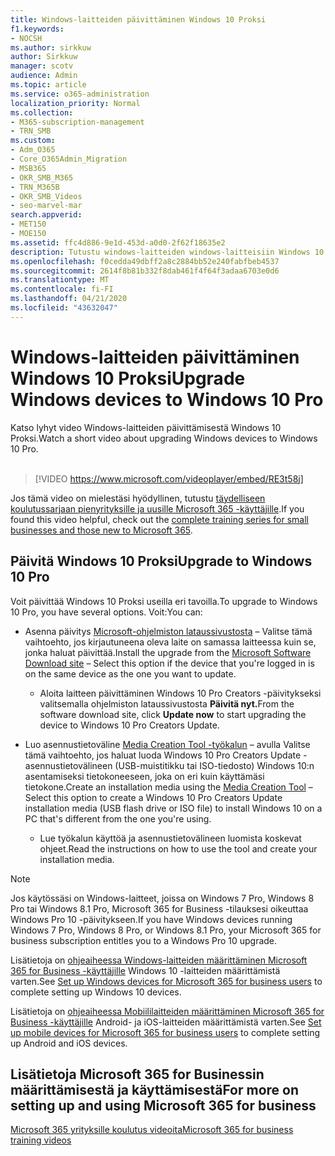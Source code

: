 ```yaml
---
title: Windows-laitteiden päivittäminen Windows 10 Proksi
f1.keywords:
- NOCSH
ms.author: sirkkuw
author: Sirkkuw
manager: scotv
audience: Admin
ms.topic: article
ms.service: o365-administration
localization_priority: Normal
ms.collection:
- M365-subscription-management
- TRN_SMB
ms.custom:
- Adm_O365
- Core_O365Admin_Migration
- MSB365
- OKR_SMB_M365
- TRN_M365B
- OKR_SMB_Videos
- seo-marvel-mar
search.appverid:
- MET150
- MOE150
ms.assetid: ffc4d886-9e1d-453d-a0d0-2f62f18635e2
description: Tutustu windows-laitteiden windows-laitteisiin Windows 10 Pro -versioon, jotta voit hyödyntää kehittyneempiä tietoturva- ja yritysverkko-ominaisuuksia.
ms.openlocfilehash: f0cedda49dbff2a8c2884bb52e240fabfbeb4537
ms.sourcegitcommit: 2614f8b81b332f8dab461f4f64f3adaa6703e0d6
ms.translationtype: MT
ms.contentlocale: fi-FI
ms.lasthandoff: 04/21/2020
ms.locfileid: "43632047"
---
```

# <a name="upgrade-windows-devices-to-windows-10-pro"></a><span data-ttu-id="cbcfa-103">Windows-laitteiden päivittäminen Windows 10 Proksi</span><span class="sxs-lookup"><span data-stu-id="cbcfa-103">Upgrade Windows devices to Windows 10 Pro</span></span>

<span data-ttu-id="cbcfa-104">Katso lyhyt video Windows-laitteiden päivittämisestä Windows 10 Proksi.</span><span class="sxs-lookup"><span data-stu-id="cbcfa-104">Watch a short video about upgrading Windows devices to Windows 10 Pro.</span></span><br><br>

> [!VIDEO https://www.microsoft.com/videoplayer/embed/RE3t58j] 

<span data-ttu-id="cbcfa-105">Jos tämä video on mielestäsi hyödyllinen, tutustu [täydelliseen koulutussarjaan pienyrityksille ja uusille Microsoft 365 -käyttäjille](https://support.office.com/article/6ab4bbcd-79cf-4000-a0bd-d42ce4d12816).</span><span class="sxs-lookup"><span data-stu-id="cbcfa-105">If you found this video helpful, check out the [complete training series for small businesses and those new to Microsoft 365](https://support.office.com/article/6ab4bbcd-79cf-4000-a0bd-d42ce4d12816).</span></span>

## <a name="upgrade-to-windows-10-pro"></a><span data-ttu-id="cbcfa-106">Päivitä Windows 10 Proksi</span><span class="sxs-lookup"><span data-stu-id="cbcfa-106">Upgrade to Windows 10 Pro</span></span>
  
<span data-ttu-id="cbcfa-107">Voit päivittää Windows 10 Proksi useilla eri tavoilla.</span><span class="sxs-lookup"><span data-stu-id="cbcfa-107">To upgrade to Windows 10 Pro, you have several options.</span></span> <span data-ttu-id="cbcfa-108">Voit:</span><span class="sxs-lookup"><span data-stu-id="cbcfa-108">You can:</span></span>
    
- <span data-ttu-id="cbcfa-109">Asenna päivitys [Microsoft-ohjelmiston lataussivustosta](https://go.microsoft.com/fwlink/?LinkID=836951 ) &ndash; Valitse tämä vaihtoehto, jos kirjautuneena oleva laite on samassa laitteessa kuin se, jonka haluat päivittää.</span><span class="sxs-lookup"><span data-stu-id="cbcfa-109">Install the upgrade from the [Microsoft Software Download site](https://go.microsoft.com/fwlink/?LinkID=836951 ) &ndash; Select this option if the device that you're logged in is on the same device as the one you want to update.</span></span> 

    - <span data-ttu-id="cbcfa-110">Aloita laitteen päivittäminen Windows 10 Pro Creators -päivitykseksi valitsemalla ohjelmiston lataussivustosta **Päivitä nyt.**</span><span class="sxs-lookup"><span data-stu-id="cbcfa-110">From the software download site, click **Update now** to start upgrading the device to Windows 10 Pro Creators Update.</span></span> 
    
- <span data-ttu-id="cbcfa-111">Luo asennustietoväline [Media Creation Tool -työkalun](https://go.microsoft.com/fwlink/?LinkID=836960) &ndash; avulla Valitse tämä vaihtoehto, jos haluat luoda Windows 10 Pro Creators Update -asennustietovälineen (USB-muistitikku tai ISO-tiedosto) Windows 10:n asentamiseksi tietokoneeseen, joka on eri kuin käyttämäsi tietokone.</span><span class="sxs-lookup"><span data-stu-id="cbcfa-111">Create an installation media using the [Media Creation Tool](https://go.microsoft.com/fwlink/?LinkID=836960) &ndash; Select this option to create a Windows 10 Pro Creators Update installation media (USB flash drive or ISO file) to install Windows 10 on a PC that's different from the one you're using.</span></span>

    - <span data-ttu-id="cbcfa-112">Lue työkalun käyttöä ja asennustietovälineen luomista koskevat ohjeet.</span><span class="sxs-lookup"><span data-stu-id="cbcfa-112">Read the instructions on how to use the tool and create your installation media.</span></span> 

> [!NOTE]
> <span data-ttu-id="cbcfa-113">Jos käytössäsi on Windows-laitteet, joissa on Windows 7 Pro, Windows 8 Pro tai Windows 8.1 Pro, Microsoft 365 for Business -tilauksesi oikeuttaa Windows Pro 10 -päivitykseen.</span><span class="sxs-lookup"><span data-stu-id="cbcfa-113">If you have Windows devices running Windows 7 Pro, Windows 8 Pro, or Windows 8.1 Pro, your Microsoft 365 for business subscription entitles you to a Windows Pro 10 upgrade.</span></span>
    
<span data-ttu-id="cbcfa-114">Lisätietoja on [ohjeaiheessa Windows-laitteiden määrittäminen Microsoft 365 for Business -käyttäjille](set-up-windows-devices.md) Windows 10 -laitteiden määrittämistä varten.</span><span class="sxs-lookup"><span data-stu-id="cbcfa-114">See [Set up Windows devices for Microsoft 365 for business users](set-up-windows-devices.md) to complete setting up Windows 10 devices.</span></span> 
  
<span data-ttu-id="cbcfa-115">Lisätietoja on [ohjeaiheessa Mobiililaitteiden määrittäminen Microsoft 365 for Business -käyttäjille](set-up-mobile-devices.md) Android- ja iOS-laitteiden määrittämistä varten.</span><span class="sxs-lookup"><span data-stu-id="cbcfa-115">See [Set up mobile devices for Microsoft 365 for business users](set-up-mobile-devices.md) to complete setting up Android and iOS devices.</span></span> 
  
## <a name="for-more-on-setting-up-and-using-microsoft-365-for-business"></a><span data-ttu-id="cbcfa-116">Lisätietoja Microsoft 365 for Businessin määrittämisestä ja käyttämisestä</span><span class="sxs-lookup"><span data-stu-id="cbcfa-116">For more on setting up and using Microsoft 365 for business</span></span>

[<span data-ttu-id="cbcfa-117">Microsoft 365 yrityksille koulutus videoita</span><span class="sxs-lookup"><span data-stu-id="cbcfa-117">Microsoft 365 for business training videos</span></span>](https://support.office.com/article/6ab4bbcd-79cf-4000-a0bd-d42ce4d12816)
